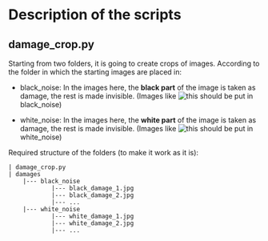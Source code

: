# Description of the scripts

## damage_crop.py

Starting from two folders, it is going to create crops of images. According to the folder in which the starting images are placed in:
* black_noise: In the images here, the **black part** of the image is taken as damage, the rest is made invisible.
  (Images like ![this](https://github.com/khandakerrahin/Public-AI-Challenge-Progetto-Caproni/tree/main/images/black_damage.jpg?raw=true) should be put in black_noise)

* white_noise: In the images here, the **white part** of the image is taken as damage, the rest is made invisible.
  (Images like ![this](https://github.com/khandakerrahin/Public-AI-Challenge-Progetto-Caproni/tree/main/images/white_damge.jpg?raw=true) should be put in white_noise)


Required structure of the folders (to make it work as it is):

```
| damage_crop.py
| damages
    |--- black_noise
            |--- black_damage_1.jpg
            |--- black_damage_2.jpg
            |--- ...
    |--- white_noise
            |--- white_damage_1.jpg
            |--- white_damage_2.jpg
            |--- ...
```
